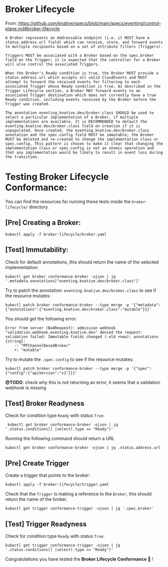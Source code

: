 # Broker Lifecycle 

From: https://github.com/knative/specs/blob/main/specs/eventing/control-plane.md#broker-lifecycle

```
A Broker represents an Addressable endpoint (i.e. it MUST have a status.address.url field) which can receive, store, and forward events to multiple recipients based on a set of attribute filters (Triggers). 

Triggers MUST be associated with a Broker based on the spec.broker field on the Trigger; it is expected that the controller for a Broker will also control the associated Triggers. 

When the Broker's Ready condition is true, the Broker MUST provide a status.address.url which accepts all valid CloudEvents and MUST attempt to forward the received events for filtering to each associated Trigger whose Ready condition is true. As described in the Trigger Lifecycle section, a Broker MAY forward events to an associated Trigger destination which does not currently have a true Ready condition, including events received by the Broker before the Trigger was created.

The annotation eventing.knative.dev/broker.class SHOULD be used to select a particular implementation of a Broker, if multiple implementations are available. It is RECOMMENDED to default the eventing.knative.dev/broker.class field on creation if it is unpopulated. Once created, the eventing.knative.dev/broker.class annotation and the spec.config field MUST be immutable; the Broker MUST be deleted and re-created to change the implementation class or spec.config. This pattern is chosen to make it clear that changing the implementation class or spec.config is not an atomic operation and that any implementation would be likely to result in event loss during the transition.
```


# Testing Broker Lifecycle Conformance: 

You can find the resources for running these tests inside the `broker-lifecycle/` directory. 


## [Pre] Creating a Broker: 

```
kubectl apply -f broker-lifecycle/broker.yaml
```

## [Test] Immutability:

Check for default annotations, this should return the name of the selected implementation: 

```
kubectl get broker conformance-broker -ojson | jq '.metadata.annotations["eventing.knative.dev/broker.class"]'
```

Try to patch the annotation: `eventing.knative.dev/broker.class` to see if the resource mutates: 

```
kubectl patch broker conformance-broker --type merge -p '{"metadata":{"annotations":{"eventing.knative.dev/broker.class":"mutable"}}}'
```

You should get the following error: 
```
Error from server (BadRequest): admission webhook "validation.webhook.eventing.knative.dev" denied the request: validation failed: Immutable fields changed (-old +new): annotations
{string}:
	-: "MTChannelBasedBroker"
	+: "mutable"
```

Try to mutate the `.spec.config` to see if the resource mutates: 

```
kubectl patch broker conformance-broker --type merge -p '{"spec":{"config":{"apiVersion":"v1"}}}'
```

**@TODO**: check why this is not returning an error, it seems that a validation webhook is missing


## [Test] Broker Readyness 

Check for condition type `Ready` with status `True`: 

```
 kubectl get broker conformance-broker -ojson | jq '.status.conditions[] |select(.type == "Ready")' 
```

Running the following command should return a URL

```
kubectl get broker conformance-broker -ojson | jq .status.address.url
```

## [Pre] Create Trigger

Create a trigger that points to the broker:

```
kubectl apply -f broker-lifecycle/trigger.yaml
```

Check that the `Trigger` is making a reference to the `Broker`, this should return the name of the broker.

```
kubectl get trigger conformance-trigger -ojson | jq '.spec.broker'
```

## [Test] Trigger Readyness

Check for condition type `Ready` with status `True`: 

```
kubectl get trigger conformance-trigger -ojson | jq '.status.conditions[] |select(.type == "Ready")'
```


Congratulations you have tested the **Broker Lifecycle Conformance** :metal: !
